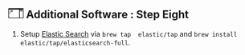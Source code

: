 ## <img src="https://raw.githubusercontent.com/chrishough/my-configurations/master/graphics/documentation/readmes/ide.svg" height="20"> Additional Software : Step Eight


1. Setup [Elastic Search](https://www.elastic.co/guide/en/elasticsearch/reference/current/brew.html) via `brew tap 
   elastic/tap` and `brew install elastic/tap/elasticsearch-full`.



